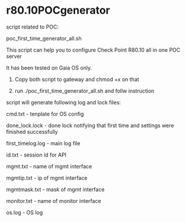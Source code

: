 # r80.10POCgenerator
script related to POC:

poc_first_time_generator_all.sh 





This script can help you to configure Check Point R80.10 all in one POC server

It has been tested on Gaia OS only.



1. Copy both script to gateway and chmod +x on that


2. run ./poc_first_time_generator_all.sh and follw instruction



script will generate following log and lock files:


cmd.txt - tenplate for OS config  

done_lock.lock - done lock notifying that first time and settings were finished successfully

first_timelog.log - main log file

id.txt - session id for API

mgmt.txt - name of mgmt interface 

mgmtip.txt - ip of mgmt interface

mgmtmask.txt - mask of mgmt interface

monitor.txt - name of monitor interface

os.log - OS log




